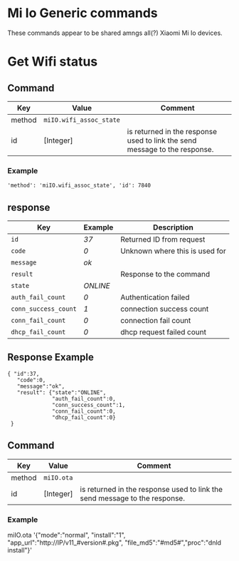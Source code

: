 # Mi Io Generic commands

These commands appear to be shared amngs all(?) Xiaomi Mi Io devices.

# Get Wifi status
## Command
| Key  | Value  | Comment  |
| ------- | ----------- | ------- |
| method | `miIO.wifi_assoc_state` |  | 
| id   | [Integer] | is returned in the response used to link the send message to the response. |

### Example
`'method': 'miIO.wifi_assoc_state', 'id': 7840`

## response
|  Key  | Example | Description |
| ------------ |------ |------------------------------ |
| `id` |  _37_ | Returned ID from request |
| `code` |  _0_ | Unknown where this is used for |
| `message` |  _ok_ |   |
| `result` |    | Response to the command |
| `state` |  _ONLINE_ |   |
| `auth_fail_count` |  _0_ | Authentication failed  |
| `conn_success_count` |   _1_  |  connection success count |
| `conn_fail_count` |   _0_ |  connection fail count |
| `dhcp_fail_count` |   _0_ |  dhcp request failed count |

## Response Example

```
{ "id":37,
   "code":0,
   "message":"ok",
   "result": {"state":"ONLINE",
              "auth_fail_count":0,
              "conn_success_count":1,
              "conn_fail_count":0,
              "dhcp_fail_count":0}
 }
```


## Command
| Key  | Value  | Comment  |
| ------- | ----------- | ------- |
| method | `miIO.ota` |  | 
| id   | [Integer] | is returned in the response used to link the send message to the response. |

### Example
miIO.ota '{"mode":"normal", "install":"1", "app_url":"http://IP/v11_#version#.pkg", "file_md5":"#md5#","proc":"dnld install"}'
